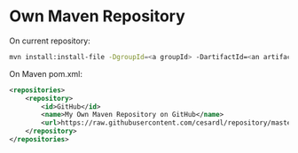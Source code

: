 # Own Maven Repository

On current repository:

```bash
mvn install:install-file -DgroupId=<a groupId> -DartifactId=<an artifactId> -Dversion=<a version> -Dfile="<your-path>\<file-nake>.jar" -Dpackaging=jar -DgeneratePom=true -DlocalRepositoryPath=. -DcreateChecksum=true
```

On Maven pom.xml:

```xml
<repositories>
    <repository>
        <id>GitHub</id>
        <name>My Own Maven Repository on GitHub</name>
        <url>https://raw.githubusercontent.com/cesardl/repository/master/</url>
    </repository>
</repositories>
```

